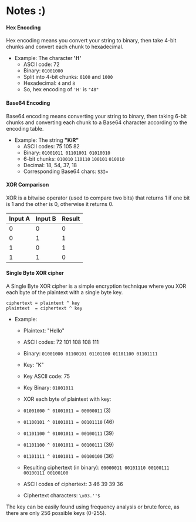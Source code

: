 # Notes :)

#### Hex Encoding

Hex encoding means you convert your string to binary, then take 4-bit chunks and convert each chunk to hexadecimal.

- Example: The character **'H'**  
  - ASCII code: 72  
  - Binary: `01001000`  
  - Split into 4-bit chunks: `0100` and `1000`  
  - Hexadecimal: `4` and `8`  
  - So, hex encoding of `'H'` is `"48"`

#### Base64 Encoding

Base64 encoding means converting your string to binary, then taking 6-bit chunks and converting each chunk to a Base64 character according to the encoding table.

- Example: The string **"KiR"**  
  - ASCII codes: 75 105 82  
  - Binary: `01001011 01101001 01010010`  
  - 6-bit chunks: `010010` `110110` `100101` `010010`  
  - Decimal: 18, 54, 37, 18  
  - Corresponding Base64 chars: `S3I=`

#### XOR Comparison

XOR is a bitwise operator (used to compare two bits) that returns 1 if one bit is 1 and the other is 0, otherwise it returns 0.

| Input A | Input B | Result |
|---------|---------|--------|
|    0    |    0    |   0    |
|    0    |    1    |   1    |
|    1    |    0    |   1    |
|    1    |    1    |   0    |

#### Single Byte XOR cipher

A Single Byte XOR cipher is a simple encryption technique where you XOR each byte of the plaintext with a single byte key.

```text
ciphertext = plaintext ^ key
plaintext  = ciphertext ^ key
```

- Example:  
  - Plaintext: "Hello"
  - ASCII codes: 72 101 108 108 111
  - Binary: `01001000 01100101 01101100 01101100 01101111`
    
  - Key: "K"
  - Key ASCII code: 75
  - Key Binary: `01001011`

  - XOR each byte of plaintext with key:
  - `01001000 ^ 01001011 = 00000011` (3)
  - `01100101 ^ 01001011 = 00101110` (46)
  - `01101100 ^ 01001011 = 00100111` (39)
  - `01101100 ^ 01001011 = 00100111` (39)
  - `01101111 ^ 01001011 = 00100100` (36)
  - Resulting ciphertext (in binary): `00000011 00101110 00100111 00100111 00100100`
  - ASCII codes of ciphertext: 3 46 39 39 36
  - Ciphertext characters: `\x03.''$`

The key can be easily found using frequency analysis or brute force, as there are only 256 possible keys (0-255).

